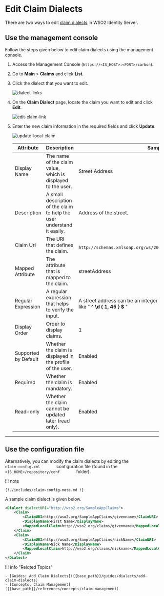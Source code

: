 # Edit Claim Dialects

There are two ways to edit [claim dialects]({{base_path}}/guides/dialects/add-claim-dialects) in WSO2 Identity Server.

## Use the management console

Follow the steps given below to edit claim dialects using the
management console.

1.  Access the Management Console (`https://<IS_HOST>:<PORT>/carbon`).
2.  Go to **Main** > **Claims** and click **List**.
3.  Click the dialect that you want to edit.
  
    ![dialect-links]({{base_path}}/assets/img/guides/dialect-links.png)

4.  On the **Claim Dialect** page, locate the claim you want to edit and click **Edit**.  

    ![edit-claim-link]({{base_path}}/assets/img/guides/edit-claim-link.png)

5.  Enter the new claim information in the required fields and click **Update**.
  
    ![update-local-claim]({{base_path}}/assets/img/guides/update-local-claim.png) 

    | Attribute            | Description                                                                | Sample value                                                                                                                       |
    |----------------------|----------------------------------------------------------------------------|------------------------------------------------------------------------------------------------------------------------------------|
    | Display Name         | The name of the claim value, which is displayed to the user.                  | Street Address                                                                                                                     |
    | Description           | A small description of the claim to help the user understand it easily. | Address of the street.                                                                                                            |
    | Claim Uri            | The URI that defines the claim.                                           | `                               http://schemas.xmlsoap.org/ws/2005/05//identity/claims/streetaddress                             ` |
    | Mapped Attribute     | The attribute that is mapped to the claim.                                   | streetAddress                                                                                                                      |
    | Regular Expression   | A regular expression that helps to verify the input.                       | A street address can be an integer or a string, therefore the regex can be like " ****^ \\d { 1, 45 } $**** "                         |
    | Display Order        | Order to display claims.                                                   | 1                                                                                                                                  |
    | Supported by Default | Whether the claim is displayed in the profile of the user.                 | Enabled                                                                                                                            |
    | Required             | Whether the claim is mandatory.                                            | Enabled                                                                                                                            |
    | Read-only            | Whether the claim cannot be updated later (read only).                     | Enabled                                                                                                                            |
    
---

## Use the configuration file

Alternatively, you can modify the claim dialects by editing the
`         claim-config.xml        ` configuration file (found in the
`         <IS_HOME>/repository/conf        ` folder). 

!!! note
    
    {!./includes/claim-config-note.md !}

A sample claim dialect is given below.

```xml
<Dialect dialectURI="http://wso2.org/SampleAppClaims">    
    <Claim>
        <ClaimURI>http://wso2.org/SampleAppClaims/givenname</ClaimURI>
        <DisplayName>First Name</DisplayName>
        <MappedLocalClaim>http://wso2.org/claims/givenname</MappedLocalClaim>
    </Claim>
    <Claim>
        <ClaimURI>http://wso2.org/SampleAppClaims/nickName</ClaimURI>
        <DisplayName>Nick Name</DisplayName>
        <MappedLocalClaim>http://wso2.org/claims/nickname</MappedLocalClaim>
    </Claim>
</Dialect>
```
    
!!! info "Relqted Topics"

    - [Guides: Add Claim Dialects]({{base_path}}/guides/dialects/add-claim-dialects)
    - [Concepts: Claim Management]({{base_path}}/references/concepts/claim-management)